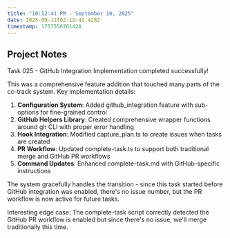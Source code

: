 ```yaml
---
title: "10:12:41 PM - September 10, 2025"
date: 2025-09-11T02:12:41.428Z
timestamp: 1757556761428
---
```


## Project Notes

Task 025 - GitHub Integration Implementation completed successfully!

This was a comprehensive feature addition that touched many parts of the cc-track system. Key implementation details:

1. **Configuration System**: Added github_integration feature with sub-options for fine-grained control
2. **GitHub Helpers Library**: Created comprehensive wrapper functions around gh CLI with proper error handling
3. **Hook Integration**: Modified capture_plan.ts to create issues when tasks are created
4. **PR Workflow**: Updated complete-task.ts to support both traditional merge and GitHub PR workflows
5. **Command Updates**: Enhanced complete-task.md with GitHub-specific instructions

The system gracefully handles the transition - since this task started before GitHub integration was enabled, there's no issue number, but the PR workflow is now active for future tasks.

Interesting edge case: The complete-task script correctly detected the GitHub PR workflow is enabled but since there's no issue, we'll merge traditionally this time.
